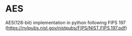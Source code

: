 # AES
AES(128-bit) implementation in python following FIPS 197 (https://nvlpubs.nist.gov/nistpubs/FIPS/NIST.FIPS.197.pdf)